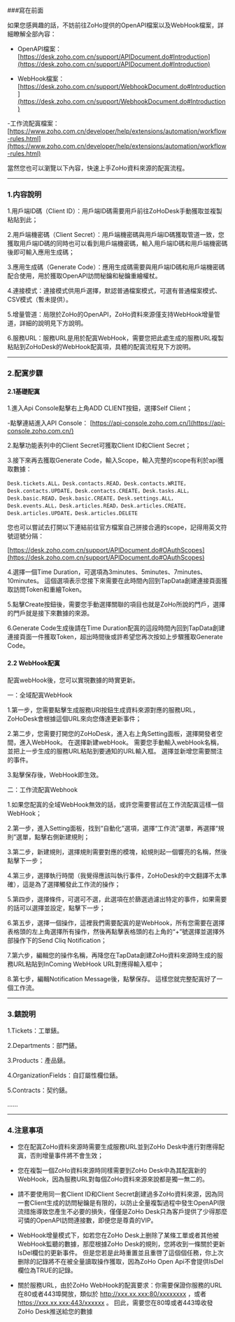###寫在前面

如果您感興趣的話，不妨前往ZoHo提供的OpenAPI檔案以及WebHook檔案，詳細瞭解全部內容：

- OpenAPI檔案：[https://desk.zoho.com.cn/support/APIDocument.do#Introduction](https://desk.zoho.com.cn/support/APIDocument.do#Introduction)

- WebHook檔案：[https://desk.zoho.com.cn/support/WebhookDocument.do#Introduction](https://desk.zoho.com.cn/support/WebhookDocument.do#Introduction)

-工作流配寘檔案：[https://www.zoho.com.cn/developer/help/extensions/automation/workflow-rules.html](https://www.zoho.com.cn/developer/help/extensions/automation/workflow-rules.html)

當然您也可以瀏覽以下內容，快速上手ZoHo資料來源的配寘流程。

---

### 1.内容說明

1.用戶端ID碼（Client ID）：用戶端ID碼需要用戶前往ZoHoDesk手動獲取並複製粘貼到此；

2.用戶端機密碼（Client Secret）：用戶端機密碼與用戶端ID碼獲取管道一致，您獲取用戶端ID碼的同時也可以看到用戶端機密碼，輸入用戶端ID碼和用戶端機密碼後即可輸入應用生成碼；

3.應用生成碼（Generate Code）：應用生成碼需要與用戶端ID碼和用戶端機密碼配合使用，用於獲取OpenAPI訪問秘鑰和秘鑰重繪權杖。

4.連接模式：連接模式供用戶選擇，默認普通檔案模式，可選有普通檔案模式、CSV模式（暫未提供）。

5.增量管道：局限於ZoHo的OpenAPI，ZoHo資料來源僅支持WebHook增量管道，詳細的說明見下方說明。

6.服務URL：服務URL是用於配寘WebHook，需要您把此處生成的服務URL複製粘貼到ZoHoDesk的WebHook配寘項，具體的配寘流程見下方說明。

---

### 2.配寘步驟

#### 2.1基礎配寘

1.進入Api Console點擊右上角ADD CLIENT按鈕，選擇Self Client；

-點擊連結進入API Console： [https://api-console.zoho.com.cn/](https://api-console.zoho.com.cn/)

2.點擊功能表列中的Client Secret可獲取Client ID和Client Secret；

3.接下來再去獲取Generate Code，輸入Scope，輸入完整的scope有利於api獲取數據：

```
Desk.tickets.ALL，Desk.contacts.READ，Desk.contacts.WRITE，Desk.contacts.UPDATE，Desk.contacts.CREATE，Desk.tasks.ALL，Desk.basic.READ，Desk.basic.CREATE，Desk.settings.ALL，Desk.events.ALL，Desk.articles.READ，Desk.articles.CREATE，Desk.articles.UPDATE，Desk.articles.DELETE
```

您也可以嘗試去打開以下連結前往官方檔案自己拼接合適的scope，記得用英文符號逗號分隔：

[https://desk.zoho.com.cn/support/APIDocument.do#OAuthScopes](https://desk.zoho.com.cn/support/APIDocument.do#OAuthScopes)

4.選擇一個Time Duration，可選項為3minutes、5minutes、7minutes、10minutes。 這個選項表示您接下來需要在此時間內回到TapData創建連接頁面獲取訪問Token和重繪Token。

5.點擊Create按鈕後，需要您手動選擇關聯的項目也就是ZoHo所說的門戶，選擇的門戶就是接下來數據的來源。

6.Generate Code生成後請在Time Duration配寘的這段時間內回到TapData創建連接頁面一件獲取Token，超出時間後或許希望您再次按如上步驟獲取Generate Code。

#### 2.2 WebHook配寘

配寘webHook後，您可以實現數據的時實更新。

一：全域配寘WebHook

1.第一步，您需要點擊生成服務URl按鈕生成資料來源對應的服務URL，ZoHoDesk會根據這個URL來向您傳達更新事件；

2.第二步，您需要打開您的ZoHoDesk，進入右上角Setting面板，選擇開發者空間，進入WebHook。 在選擇新建webHook。 需要您手動輸入webHook名稱，並把上一步生成的服務URL粘貼到要通知的URL輸入框。 選擇並新增您需要關注的事件。

3.點擊保存後，WebHook即生效。

二：工作流配寘Webhook

1.如果您配寘的全域WebHook無效的話，或許您需要嘗試在工作流配寘這樣一個WebHook；

2.第一步，進入Setting面板，找到“自動化”選項，選擇“工作流”選單，再選擇“規則”選單，點擊右側新建規則；

3.第二步，新建規則，選擇規則需要對應的模塊，給規則起一個響亮的名稱，然後點擊下一步；

4.第三步，選擇執行時間（我覺得應該叫執行事件，ZoHoDesk的中文翻譯不太準確），這是為了選擇觸發此工作流的操作；

5.第四步，選擇條件，可選可不選，此選項在於篩選過濾出特定的事件，如果需要的話可以選擇並設定，點擊下一步；

6.第五步，選擇一個操作，這裡我們需要配寘的是WebHook，所有您需要在選擇表格頭的左上角選擇所有操作，然後再點擊表格頭的右上角的“+”號選擇並選擇外部操作下的Send Cliq Notification；

7.第六步，編輯您的操作名稱，再降您在TapData創建ZoHo資料來源時生成的服務URL粘貼到InComing WebHook URL對應得輸入框中；

8.第七步，編輯Notification Message後，點擊保存。 這樣您就完整配寘好了一個工作流。

---

### 3.錶說明

1.Tickets：工單錶。

2.Departments：部門錶。

3.Products：產品錶。

4.OrganizationFields：自訂屬性欄位錶。

5.Contracts：契约錶。

……

---

### 4.注意事項

- 您在配寘ZoHo資料來源時需要生成服務URL並到ZoHo Desk中進行對應得配寘，否則增量事件將不會生效；

- 您在複製一個ZoHo資料來源時同樣需要到ZoHo Desk中為其配寘新的WebHook，因為服務URL對每個ZoHo資料來源來說都是獨一無二的。

- 請不要使用同一套Client ID和Client Secret創建過多ZoHo資料來源，因為同一套Client生成的訪問秘鑰是有限的，以防止全量複製過程中發生OpenAPI限流措施導致您產生不必要的損失，僅僅是ZoHo Desk只為客戶提供了少得那麼可憐的OpenAPI訪問連接數，即便您是尊貴的VIP。

- WebHook增量模式下，如若您在ZoHo Desk上删除了某條工單或者其他被WebHook監聽的數據，那麼根據ZoHo Desk的規則，您將收到一條關於更新IsDel欄位的更新事件。 但是您若是此時重置並且重啓了這個個任務，你上次删除的記錄將不在被全量讀取操作獲取，因為ZoHo Open Api不會提供IsDel欄位為TRUE的記錄。

- 關於服務URL，由於ZoHo WebHook的配寘要求：你需要保證你服務的URL在80或者443埠開放，類似於 http://xxx.xx.xxx:80/xxxxxxxx ，或者 https://xxx.xx.xxx:443/xxxxxx 。 囙此，需要您在80埠或者443埠收發ZoHo Desk推送給您的數據